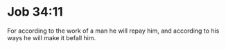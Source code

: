 # Job 34:11

For according to the work of a man he will repay him, and according to his ways he will make it befall him.
